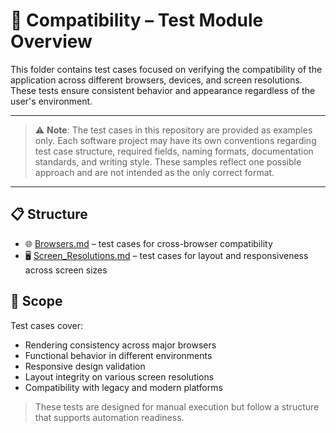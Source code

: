 # 🧪 Compatibility – Test Module Overview

This folder contains test cases focused on verifying the compatibility of the application across different browsers, devices, and screen resolutions. These tests ensure consistent behavior and appearance regardless of the user's environment.

---

> ⚠️ **Note**: The test cases in this repository are provided as examples only. Each software project may have its own conventions regarding test case structure, required fields, naming formats, documentation standards, and writing style. These samples reflect one possible approach and are not intended as the only correct format.

---

## 📋 Structure

- 🌐 [Browsers.md](./Browsers.md) – test cases for cross-browser compatibility
- 🖥️ [Screen_Resolutions.md](./Screen_Resolutions.md) – test cases for layout and responsiveness across screen sizes

## 🎯 Scope

Test cases cover:

- Rendering consistency across major browsers
- Functional behavior in different environments
- Responsive design validation
- Layout integrity on various screen resolutions
- Compatibility with legacy and modern platforms

> These tests are designed for manual execution but follow a structure that supports automation readiness.